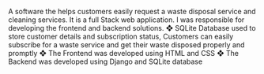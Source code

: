 A software the helps customers easily request a waste disposal service and cleaning services. It is a full Stack web application. I was responsible for developing the frontend and backend solutions.
❖ SQLite Database used to store customer details and subscription status, Customers can easily subscribe for a waste service and get their waste disposed properly and promptly
❖ The Frontend was developed using HTML and CSS
❖ The Backend was developed using Django and SQLite database
